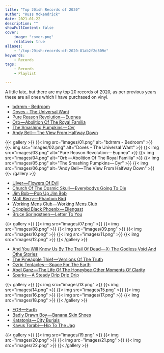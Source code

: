 ```yaml
---
title: "Top 20ish Records of 2020"
author: "Russ Mckendrick"
date: 2021-01-22
description: ""
showFullContent: false
cover:
    image: "cover.png"
    relative: true
aliases:
    - "/top-20ish-records-of-2020-81ab2f2e309e"
keywords:
    - Records
tags:
    - Records
    - Playlist

---
```


A little late, but there are my top 20 records of 2020, as per previous years these are all ones which I have purchased on vinyl.

- [bdrmm ‎- Bedroom](https://open.spotify.com/album/3Pu648nWwshjvkl96rKxPS)
- [Doves ‎- The Universal Want](https://open.spotify.com/album/0vaOcBL05Ed6bECTM9wTaA)
- [Pure Reason Revolution — Eupnea](https://open.spotify.com/album/1Hzmunb2uRfgrf0lZowr9j)
- [Orb — Abolition Of The Royal Familia](https://open.spotify.com/album/1euwyciwux1oVmj4r1Rf3X?si=8x8oo2V0T1K4IF52pyearw)
- [The Smashing Pumpkins — Cyr](https://open.spotify.com/album/6jyVmM4JOjBSzJqSa4fRaI?si=VlSjZK-QTSGxWRFCihmb2w)
- [Andy Bell — The View From Halfway Down](https://open.spotify.com/album/2Xt22gwrtjMKQQAayKbw4R?si=w3YGtrvVRwugvQaHbhIXQg)



{{< gallery >}}
   {{< img src="images/01.png" alt="bdrmm ‎- Bedroom" >}}
   {{< img src="images/02.png" alt="Doves ‎- The Universal Want" >}}
   {{< img src="images/03.png" alt="Pure Reason Revolution — Eupnea" >}}
   {{< img src="images/04.png" alt="Orb — Abolition Of The Royal Familia" >}}
   {{< img src="images/05.png" alt="The Smashing Pumpkins — Cyr" >}}
   {{< img src="images/06.png" alt="Andy Bell — The View From Halfway Down" >}}
{{< /gallery >}}

- [Ulver — Flowers Of Evil](https://open.spotify.com/album/0VYuTYQPftcTUmq2ehYlzV?si=1CutjzhXTjaVtvYb9StWmw)
- [Church Of The Cosmic Skull — Everybodys Going To Die](https://open.spotify.com/album/7zmXVi04UQH3Ku0slUVeBO?si=voAB0F3uRbuXQyf_b05x0A)
- [Jim Bob — Pop Up Jim Bob](https://open.spotify.com/album/01Fq0Jk1uACkBRxmeCLGYD?si=0hpu5YsARt2LR_xs27wUAw)
- [Matt Berry — Phantom Bird](https://open.spotify.com/album/1LZIZ0kLVAv4DZT2Nq00pI?si=QAIYyoEfQoWt8R33qpxR9w)
- [Working Mens Club — Working Mens Club](https://open.spotify.com/album/4Uzll2pB5SnmC0rulgDHyB?si=9CN44Zu0SIaPMG4kRvAiCw)
- [Crippled Black Phoenix — Ellengast](https://open.spotify.com/album/1cJS5A69PL7RmfkrVn106W?si=3c-XaFc4S1-LFKevmuzfqQ)
- [Bruce Springsteen — Letter To You](https://open.spotify.com/album/5devPxQnSKVF2Ed0CVwQZh?si=VimFvi-nRJGknrBZY0ykwQ)

{{< gallery >}}
   {{< img src="images/07.png" >}}
   {{< img src="images/08.png" >}}
   {{< img src="images/09.png" >}}
   {{< img src="images/10.png" >}}
   {{< img src="images/11.png" >}}
   {{< img src="images/12.png" >}}
{{< /gallery >}}

- [And You Will Know Us By The Trail Of Dead — X: The Godless Void And Othe Stories](https://open.spotify.com/album/7bLutxO7uah4zdadduPlsb?si=0WHZad1CSSSheHF9kxGgWA)
- [The Pineapple Thief — Versions Of The Truth](https://open.spotify.com/album/44EwGPQOdVZu8dWJSgLGSm?si=Plpww7V5Qv-SRIxowX2yhQ)
- [Ozric Tentacles — Space For The Earth](https://open.spotify.com/album/2Jtm2jkinaMRN8HIMWMj7D?si=gaWehlgbSVWSC0GRugfBVQ)
- [Abel Ganz — The Life Of The Honeybee Other Moments Of Clarity](https://open.spotify.com/album/7HF9lrQwQSSC8lAboou73W?si=_ww3jWx_RSWMmpfHAvPT0A)
- [Sparks — A Steady Drip Drip Drip](https://open.spotify.com/album/43DZQacT84CN8EYfKcmeSL?si=UttuUWGeRPylGUVNW6jV8A)

{{< gallery >}}
   {{< img src="images/13.png" >}}
   {{< img src="images/14.png" >}}
   {{< img src="images/15.png" >}}
   {{< img src="images/16.png" >}}
   {{< img src="images/17.png" >}}
   {{< img src="images/18.png" >}}
{{< /gallery >}}


- [EOB — Earth](https://open.spotify.com/album/01oZaEB5otlVEliljooL82?si=_-XXiP23S3i2rWog5aWkcQ)
- [Badly Drawn Boy — Banana Skin Shoes](https://open.spotify.com/album/1cAXo6rl91xweqLM9M54KP?si=owtXtyPMRJurzT5ywlz-NQ)
- [Katatonia — City Burials](https://open.spotify.com/album/1DX36PVNNEo2o9RAZN6OYJ?si=KYn4IyXyQeuIaXZ9qB8d9Q)
- [Kavus Torabi — Hip To The Jag](https://open.spotify.com/album/0rnxP99MwQY1rr6Y4phq1Y?si=5S6GlsGQTfqaQvJblb_IPg)

{{< gallery >}}
    {{< img src="images/19.png" >}}
    {{< img src="images/20.png" >}}
    {{< img src="images/21.png" >}}
    {{< img src="images/22.png" >}}
{{< /gallery >}}